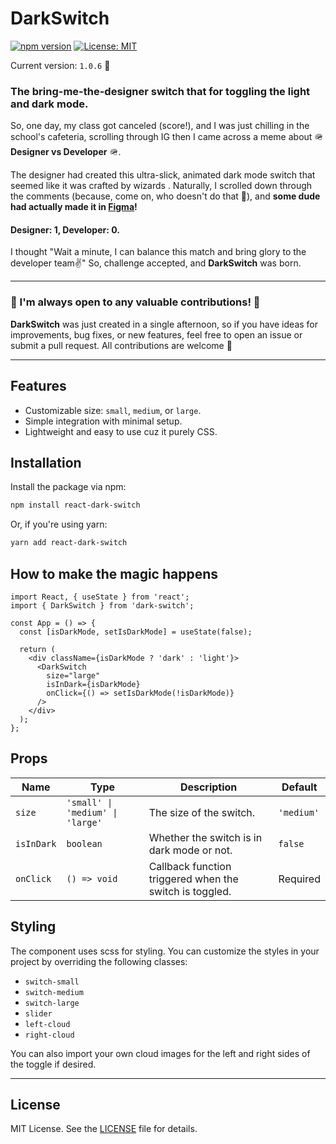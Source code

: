 # DarkSwitch

[![npm version](https://img.shields.io/npm/v/react-dark-switch.svg?style=flat-square)](https://www.npmjs.com/package/react-dark-switch) [![License: MIT](https://img.shields.io/badge/License-MIT-yellow.svg)](https://opensource.org/licenses/MIT)

Current version: `1.0.6` 🚀

### The bring-me-the-designer switch that for toggling the light and dark mode.

So, one day, my class got canceled (score!), and I was just chilling in the school's cafeteria, scrolling through IG
then I
came across a meme about 🪖 **Designer vs Developer** 🪖. <br/>

The designer had created this ultra-slick, animated dark mode
switch that seemed like it was crafted by wizards . Naturally, I scrolled down through the comments (because, come on,
who doesn't do that 👀), and
**some dude had actually made it in [Figma](https://tinyurl.com/mtsw6pb9)!**

#### Designer: 1, Developer: 0.

I thought "Wait a minute, I can balance this match and bring glory to the developer team✌️" So, challenge accepted,
and **DarkSwitch** was born.

---

### 🤙 I'm always open to any valuable contributions! 🤙

**DarkSwitch** was just created in a single afternoon, so if you have ideas for improvements, bug fixes, or
new features, feel free to open an issue or submit a pull request. All contributions are welcome 🥂

---

## Features

- Customizable size: `small`, `medium`, or `large`.
- Simple integration with minimal setup.
- Lightweight and easy to use cuz it purely CSS.

## Installation

Install the package via npm:

```bash
npm install react-dark-switch
```

Or, if you're using yarn:

```bash
yarn add react-dark-switch
```

## How to make the magic happens

```tsx
import React, { useState } from 'react';
import { DarkSwitch } from 'dark-switch';

const App = () => {
  const [isDarkMode, setIsDarkMode] = useState(false);

  return (
    <div className={isDarkMode ? 'dark' : 'light'}>
      <DarkSwitch
        size="large"
        isInDark={isDarkMode}
        onClick={() => setIsDarkMode(!isDarkMode)}
      />
    </div>
  );
};

```

## Props

| Name       | Type                             | Description                                             | Default    |
|------------|----------------------------------|---------------------------------------------------------|------------|
| `size`     | `'small' \| 'medium' \| 'large'` | The size of the switch.                                 | `'medium'` |
| `isInDark` | `boolean`                        | Whether the switch is in dark mode or not.              | `false`    |
| `onClick`  | `() => void`                     | Callback function triggered when the switch is toggled. | Required   |

## Styling

The component uses scss for styling. You can customize the styles in your project by overriding the following classes:

- `switch-small`
- `switch-medium`
- `switch-large`
- `slider`
- `left-cloud`
- `right-cloud`

You can also import your own cloud images for the left and right sides of the toggle if desired.

---

## License

MIT License. See the [LICENSE](LICENSE) file for details.
